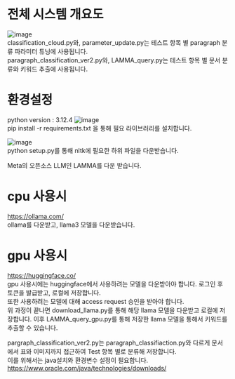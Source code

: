 # 전체 시스템 개요도
![image](https://github.com/user-attachments/assets/928ba09f-5572-4f46-9d89-d2677999aa29)  
classification_cloud.py와, parameter_update.py는 테스트 항목 별 paragraph 분류 파라미터 튜닝에 사용됩니다.  
paragraph_classification_ver2.py와, LAMMA_query.py는 테스트 항목 별 문서 분류와 키워드 추출에 사용됩니다.  

# 환경설정  
python version : 3.12.4
![image](https://github.com/user-attachments/assets/651fbbbe-bb55-4940-8b39-c86a2330ff01)  
pip install -r requirements.txt 을 통해 필요 라이브러리를 설치합니다.  

![image](https://github.com/user-attachments/assets/927300d0-9b19-47ec-b44f-375d13bf0434)  
python setup.py를 통해 nltk에 필요한 하위 파일을 다운받습니다.  

Meta의 오픈소스 LLM인 LAMMA를 다운 받습니다.  
# cpu 사용시  
https://ollama.com/  
ollama를 다운받고, llama3 모델을 다운받습니다.  

# gpu 사용시
https://huggingface.co/  
gpu 사용시에는 huggingface에서 사용하려는 모델을 다운받아야 합니다. 로그인 후 토큰을 발급받고, 로컬에 저장합니다.  
또한 사용하려는 모델에 대해 access request 승인을 받아야 합니다.  
위 과정이 끝나면 download_llama.py를 통해 해당 llama 모델을 다운받고 로컬에 저장합니다. 이후 LAMMA_query_gpu.py를 통해 저장한 llama 모델을 통해서 키워드를 추출할 수 있습니다.  

pargraph_classification_ver2.py는 paragraph_classifiaction.py와 다르게 문서에서 표와 이미지까지 접근하여 Test 항목 별로 분류해 저장합니다.  
이를 위해서는 java설치와 환경변수 설정이 필요합니다.  
https://www.oracle.com/java/technologies/downloads/  






